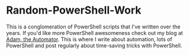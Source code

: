 # Random-PowerShell-Work
This is a conglomeration of PowerShell scripts that I've written over the years. If you'd like more PowerShell awesomeness check out my blog at [Adam, the Automator](http://www.adamtheautomator.com).  This is where I write about automation, lots of PowerShell and post regularly about time-saving tricks with PowerShell.
